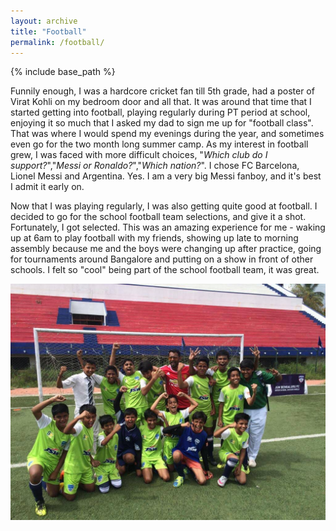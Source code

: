 ```yaml
---
layout: archive
title: "Football"
permalink: /football/
---
```


{% include base_path %}

Funnily enough, I was a hardcore cricket fan till 5th grade, had a poster of Virat Kohli on my bedroom door and all that. It was around that time that I started getting into football, playing regularly during PT period at school, enjoying it so much that I asked my dad to sign me up for "football class". That was where I would spend my evenings during the year, and sometimes even go for the two month long summer camp. As my interest in football grew, I was faced with more difficult choices, "_Which club do I support?_","_Messi or Ronaldo?_","_Which nation?_". I chose FC Barcelona, Lionel Messi and Argentina. Yes. I am a very big Messi fanboy, and it's best I admit it early on.<br>

Now that I was playing regularly, I was also getting quite good at football. I decided to go for the school football team selections, and give it a shot. Fortunately, I got selected. This was an amazing experience for me - waking up at 6am to play football with my friends, showing up late to morning assembly because me and the boys were changing up after practice, going for tournaments around Bangalore and putting on a show in front of other schools. I felt so "cool" being part of the school football team, it was great.<br>

![7th grade ballers](/images/footballteam.jpeg)<br>

